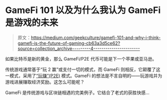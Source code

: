 # GameFi 101 以及为什么我认为 GameFi 是游戏的未来

> 原文：<https://medium.com/geekculture/gamefi-101-and-why-i-think-gamefi-is-the-future-of-gaming-cb63a3d5ce62?source=collection_archive---------4----------------------->

如果比特币是新的黄金，那么 GameFi/P2E 代币可能是下一个苹果或亚马逊。

传统游戏通常基于“玩 2 赢”或支付一切的模式，而 GameFi 则相反，它颠覆了这一模式，采用了[“玩赚”(P2E)](/geekculture/can-play-to-earn-make-you-rich-learn-how-p2e-is-revolutionizing-games-87dc52980e38) 模式。GameFi 的想法是不言自明的——玩游戏并为游戏进展赚取经济奖励。这怎么可能呢？

GameFi 是传统游戏与区块链相遇的完美例子。它结合了老式的获胜快感…